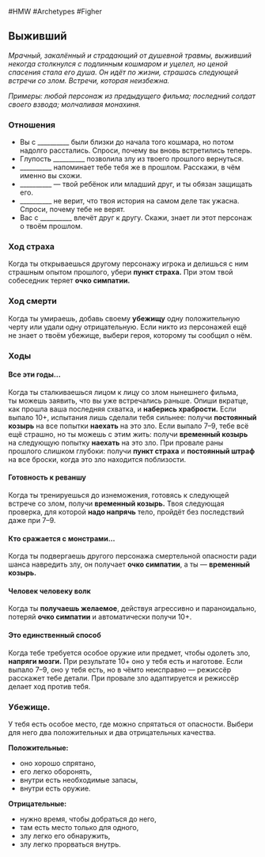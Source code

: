 #HMW  #Archetypes #Figher 

## Выживший
*Мрачный, закалённый и страдающий от душевной травмы, выживший некогда столкнулся с подлинным кошмаром и уцелел, но ценой спасения стала его душа. Он идёт по жизни, страшась следующей встречи со злом. Встречи, которая неизбежна.* 

*Примеры: любой персонаж из предыдущего фильма; последний солдат своего взвода; молчаливая монахиня.*

### Отношения
- Вы с \_\_\_\_\_\_\_\_\_\_ были близки до начала того кошмара, но потом надолго расстались. Спроси, почему вы вновь встретились теперь. 
- Глупость \_\_\_\_\_\_\_\_\_\_ позволила злу из твоего прошлого вернуться. 
- \_\_\_\_\_\_\_\_\_\_ напоминает тебе тебя же в прошлом. Расскажи, в чём именно вы схожи.
- \_\_\_\_\_\_\_\_\_\_ — твой ребёнок или младший друг, и ты обязан защищать его.
- \_\_\_\_\_\_\_\_\_\_ не верит, что твоя история на самом деле так ужасна. Спроси, почему тебе не верят.
- Вас с \_\_\_\_\_\_\_\_\_\_ влечёт друг к другу. Скажи, знает ли этот персонаж о твоём прошлом.

### Ход страха 
Когда ты открываешься другому персонажу игрока и делишься с ним страшным опытом прошлого, убери **пункт страха.** При этом твой собеседник теряет **очко симпатии.**

### Ход смерти 
Когда ты умираешь, добавь своему **убежищу** одну положительную черту или удали одну отрицательную. Если никто из персонажей ещё не знает о твоём убежище, выбери героя, которому ты сообщил о нём.

### Ходы
#### Все эти годы... 
Когда ты сталкиваешься лицом к лицу со злом нынешнего фильма, ты можешь заявить, что вы уже встречались раньше. Опиши вкратце, как прошла ваша последняя схватка, и **наберись храбрости.** 
Если выпало 10+, испытания лишь сделали тебя сильнее: получи **постоянный козырь** на все попытки **наехать** на это зло. Если выпало 7–9, тебе всё ещё страшно, но ты можешь с этим жить: получи **временный козырь** на следующую попытку **наехать** на это зло. При провале раны прошлого слишком глубоки: получи **пункт страха** и **постоянный штраф** на все броски, когда это зло находится поблизости. 

#### Готовность к реваншу
Когда ты тренируешься до изнеможения, готовясь к следующей встрече со злом, получи **временный козырь.** Твоя следующая проверка, для которой **надо напрячь** тело, пройдёт без последствий даже при 7–9. 

#### Кто сражается с монстрами...
Когда ты подвергаешь другого персонажа смертельной опасности ради шанса навредить злу, он получает **очко симпатии**, а ты — **временный козырь.**

#### Человек человеку волк
Когда ты **получаешь желаемое**, действуя агрессивно и параноидально, потеряй **очко симпатии** и автоматически получи 10+. 

#### Это единственный способ
Когда тебе требуется особое оружие или предмет, чтобы одолеть зло, **напряги мозги.** При результате 10+ оно у тебя есть и наготове. Если выпало 7–9, оно у тебя есть, но в чёмто неисправно — режиссёр расскажет тебе детали. При провале зло адаптируется и режиссёр делает ход против тебя.



### Убежище. 
У тебя есть особое место, где можно спрятаться от опасности. Выбери для него два положительных и два отрицательных качества. 

**Положительные:** 
- оно хорошо спрятано, 
- его легко оборонять, 
- внутри есть необходимые запасы, 
- внутри есть оружие. 

**Отрицательные:** 
- нужно время, чтобы добраться до него,
- там есть место только для одного,
- злу легко его обнаружить, 
- злу легко прорваться внутрь.